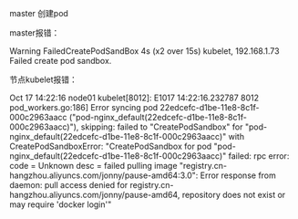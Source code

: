 master 创建pod

master报错：

Warning  FailedCreatePodSandBox  4s (x2 over 15s)  kubelet, 192.168.1.73  Failed create pod sandbox.

节点kubelet报错：

Oct 17 14:22:16 node01 kubelet[8012]: E1017 14:22:16.232787    8012 pod_workers.go:186] Error syncing pod 22edcefc-d1be-11e8-8c1f-000c2963aacc ("pod-nginx_default(22edcefc-d1be-11e8-8c1f-000c2963aacc)"), skipping: failed to "CreatePodSandbox" for "pod-nginx_default(22edcefc-d1be-11e8-8c1f-000c2963aacc)" with CreatePodSandboxError: "CreatePodSandbox for pod \"pod-nginx_default(22edcefc-d1be-11e8-8c1f-000c2963aacc)\" failed: rpc error: code = Unknown desc = failed pulling image \"registry.cn-hangzhou.aliyuncs.com/jonny/pause-amd64:3.0\": Error response from daemon: pull access denied for registry.cn-hangzhou.aliyuncs.com/jonny/pause-amd64, repository does not exist or may require 'docker login'"